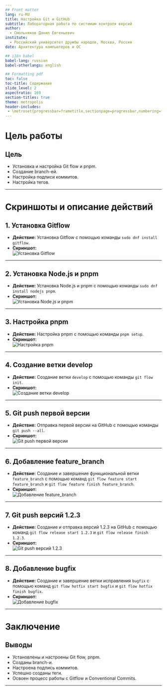 ```yaml
---
## Front matter
lang: ru-RU
title: Настройка Git и GitHub
subtitle: Лабораторная работа по системам контроля версий
author:
  - Смольняков Данил Евгеньевич
institute:
  - Российский университет дружбы народов, Москва, Россия
date: Архитектура компьютеров и ОС

## i18n babel
babel-lang: russian
babel-otherlangs: english

## Formatting pdf
toc: false
toc-title: Содержание
slide_level: 2
aspectratio: 169
section-titles: true
theme: metropolis
header-includes:
 - \metroset{progressbar=frametitle,sectionpage=progressbar,numbering=fraction}
---
```


# Цель работы

## Цель
- Установка и настройка Git flow и pnpm.
- Создание branch-ей.
- Настройка подписи коммитов.
- Настройка тегов.

---

# Скриншоты и описание действий

## 1. Установка Gitflow
- **Действие:** Установка Gitflow с помощью команды `sudo dnf install gitflow`.
- **Скриншот:**  
  ![Установка Gitflow](image/screenshot_1.png)

---

## 2. Установка Node.js и pnpm
- **Действие:** Установка Node.js и pnpm с помощью команды `sudo dnf install nodejs pnpm`.
- **Скриншот:**  
  ![Установка Node.js и pnpm](image/screenshot_2.png)

---

## 3. Настройка pnpm
- **Действие:** Настройка pnpm с помощью команды `pnpm setup`.
- **Скриншот:**  
  ![Настройка pnpm](image/screenshot_3.png)

---

## 4. Создание ветки develop
- **Действие:** Создание ветки `develop` с помощью команды `git flow init`.
- **Скриншот:**  
  ![Создание ветки develop](image/screenshot_4.png)

---

## 5. Git push первой версии
- **Действие:** Отправка первой версии на GitHub с помощью команды `git push --all`.
- **Скриншот:**  
  ![Git push первой версии](image/screenshot_5.png)

---

## 6. Добавление feature_branch
- **Действие:** Создание и завершение функциональной ветки `feature_branch` с помощью команд `git flow feature start feature_branch` и `git flow feature finish feature_branch`.
- **Скриншот:**  
  ![Добавление feature_branch](image/screenshot_6.png)

---

## 7. Git push версий 1.2.3
- **Действие:** Создание и отправка версий 1.2.3 на GitHub с помощью команд `git flow release start 1.2.3` и `git flow release finish 1.2.3`.
- **Скриншот:**  
  ![Git push версий 1.2.3](image/screenshot_7.png)

---

## 8. Добавление bugfix
- **Действие:** Создание и завершение ветки исправления `bugfix` с помощью команд `git flow hotfix start bugfix` и `git flow hotfix finish bugfix`.
- **Скриншот:**  
  ![Добавление bugfix](image/screenshot_8.png)

---

# Заключение

## Выводы
- Установлены и настроены Git flow, pnpm.
- Созданы branch-и.
- Настроена подпись коммитов.
- Успешно созданы теги.
- Освоен процесс работы с Gitflow и Conventional Commits.

---
